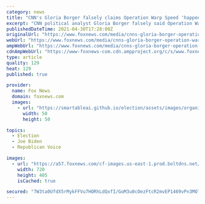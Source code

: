 ```yaml
---
category: news
title: "CNN's Gloria Borger falsely claims Operation Warp Speed 'happened under Joe Biden'"
excerpt: "CNN political analyst Gloria Borger falsely said Operation Warp Speed occurred under President Biden on Wednesday, and no one on CNN's panel corrected her in real time."
publishedDateTime: 2021-04-30T17:28:00Z
originalUrl: "https://www.foxnews.com/media/cnns-gloria-borger-operation-warp-speed-joe-biden"
webUrl: "https://www.foxnews.com/media/cnns-gloria-borger-operation-warp-speed-joe-biden"
ampWebUrl: "https://www.foxnews.com/media/cnns-gloria-borger-operation-warp-speed-joe-biden.amp"
cdnAmpWebUrl: "https://www-foxnews-com.cdn.ampproject.org/c/s/www.foxnews.com/media/cnns-gloria-borger-operation-warp-speed-joe-biden.amp"
type: article
quality: 129
heat: 129
published: true

provider:
  name: Fox News
  domain: foxnews.com
  images:
    - url: "https://smartableai.github.io/election/assets/images/organizations/foxnews.com-50x50.jpg"
      width: 50
      height: 50

topics:
  - Election
  - Joe Biden
  - Republican Voice

images:
  - url: "https://a57.foxnews.com/cf-images.us-east-1.prod.boltdns.net/v1/static/694940094001/02d8a247-9dbf-48a1-90ff-5e2576f98549/c71a7b29-2c1e-46d9-811b-d231e175c379/1280x720/match/720/405/image.jpg?ve=1&tl=1"
    width: 720
    height: 405
    isCached: true

secured: "7W3ta0UfdX5rMykFFVu7HORhLdQxfI/GoM3u0cOezFtcR2mvEP1469vPn3MOlk10AIkCLMR5VDEGb/UC1IY5sJec2saBm43Nr8ZXknm9rs++3O7tnixHAahesMPpSAQ1xtdOGdDnpBqnLe7rlBtARkzlNcrFXr+bMdbvFIerKa7YfLEqr3WFe7HeKikFDhOgjcy4mD9f153XRB5tmvc+ZjsIxoeNQjwT1XzMXRqM7m/twQ8X8TBgTqGqPA2pYxh4J3mqwQq6YMBCx89jxNwZ7YeUxCrHQgkmHKhLS9VuRTVWQbifIUIGppBsqwvnPKaoOoihFNCc8PYLWBqL3uMmuLuLyE4ZGU6DX1Xyye+oh9s=;qYLrCHIP+wHHAHs+mssxiA=="
---
```


